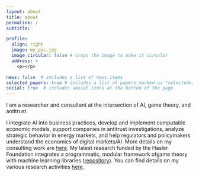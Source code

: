 ```yaml
---
layout: about
title: about
permalink: /
subtitle:

profile:
  align: right
  image: my_pic.jpg
  image_circular: false # crops the image to make it circular
  address: >
    <p></p>

news: false  # includes a list of news items
selected_papers: true # includes a list of papers marked as "selected={true}"
social: true  # includes social icons at the bottom of the page
---
```


I am a researcher and consultant at the intersection of AI, game theory, and antitrust.

I integrate AI into business practices, develop and implement computable economic models, support companies in antitrust investigations, analyze strategic behavior in energy markets, and help regulators and policymakers understand the economics of digital markets/AI. More details on my consulting work are <a href="https://neschenbaum.github.io/consulting/">here</a>.
My latest research funded by the Hasler Foundation integrates a programmatic, modular framework ofgame theory with machine learning libraries (<a href="https://neschenbaum.github.io/projects/2_project/">repository</a>). You can find details on my various research activities <a href="https://neschenbaum.github.io/projects/">here</a>.
